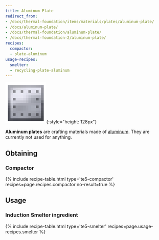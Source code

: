 ```yaml
---
title: Aluminum Plate
redirect_from:
- /docs/thermal-foundation/items/materials/plates/aluminum-plate/
- /docs/aluminum-plate/
- /docs/thermal-foundation/aluminum-plate/
- /docs/thermal-foundation-2/aluminum-plate/
recipes:
  compactor:
  - plate-aluminum
usage-recipes:
  smelter:
  - recycling-plate-aluminum
---
```


![Aluminum plate](/assets/images/thermal-foundation-2/plate-aluminum.png){:style="height: 128px"}


**Aluminum plates** are crafting materials made of
[aluminum](/docs/1.12/thermal-foundation-2/aluminum-ingot/). They are currently not used for anything.


Obtaining
---------

### Compactor
{% include recipe-table.html type='te5-compactor' recipes=page.recipes.compactor no-result=true %}


Usage
-----

### Induction Smelter ingredient
{% include recipe-table.html type='te5-smelter' recipes=page.usage-recipes.smelter %}
